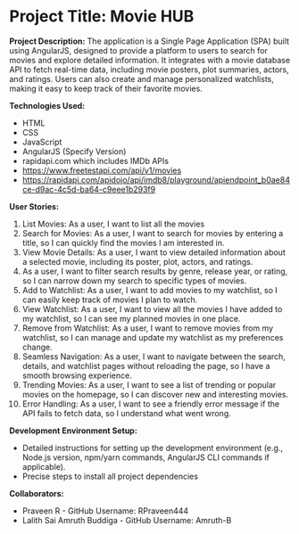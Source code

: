 # Project Title: Movie HUB

**Project Description:** The application is a Single Page Application (SPA) built using AngularJS, designed to provide a platform to users to search for movies and explore detailed information. It integrates with a movie database API to fetch real-time data, including movie posters, plot summaries, actors, and ratings. Users can also create and manage personalized watchlists, making it easy to keep track of their favorite movies.


**Technologies Used:**

*   HTML
*   CSS
*   JavaScript
*   AngularJS (Specify Version)
*   rapidapi.com which includes IMDb APIs
*   https://www.freetestapi.com/api/v1/movies
*   https://rapidapi.com/apidojo/api/imdb8/playground/apiendpoint_b0ae84ce-d9ac-4c5d-ba64-c9eee1b293f9

**User Stories:** 

1.  List Movies: As a user, I want to list all the movies
2.  Search for Movies: As a user, I want to search for movies by entering a title, so I can quickly find   the movies I am interested in.
3.  View Movie Details: As a user, I want to view detailed information about a selected movie, including its poster, plot, actors, and ratings.
4.   As a user, I want to filter search results by genre, release year, or rating, so I can narrow down my search to specific types of movies.
5.  Add to Watchlist: As a user, I want to add movies to my watchlist, so I can easily keep track of movies I plan to watch.
6.  View Watchlist: As a user, I want to view all the movies I have added to my watchlist, so I can see my planned movies in one place.
7. Remove from Watchlist: As a user, I want to remove movies from my watchlist, so I can manage and update my watchlist as my preferences change.
8.  Seamless Navigation: As a user, I want to navigate between the search, details, and watchlist pages without reloading the page, so I have a smooth browsing experience.
9. Trending Movies: As a user, I want to see a list of trending or popular movies on the homepage, so I can discover new and interesting movies.
10. Error Handling: As a user, I want to see a friendly error message if the API fails to fetch data, so I understand what went wrong.

**Development Environment Setup:**

*   Detailed instructions for setting up the development environment (e.g., Node.js version, npm/yarn commands, AngularJS CLI commands if applicable).
*   Precise steps to install all project dependencies

**Collaborators:**

*   Praveen R - GitHub Username: RPraveen444
*   Lalith Sai Amruth Buddiga - GitHub Username: Amruth-B
